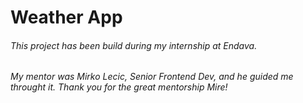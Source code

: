 # Weather App

###### This project has been build during my internship at Endava.

###### My mentor was Mirko Lecic, Senior Frontend Dev, and he guided me throught it. Thank you for the great mentorship Mire!
